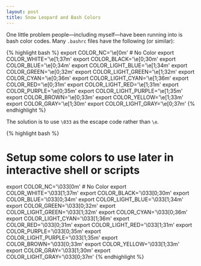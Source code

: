 ```yaml
--- 
layout: post
title: Snow Leopard and Bash Colors
---
```


One little problem people&mdash;including myself&mdash;have been running into is bash color codes. Many <code>.bashrc</code> files have the following (or similar):

{% highlight bash %}
export COLOR_NC='\e[0m' # No Color
export COLOR_WHITE='\e[1;37m'
export COLOR_BLACK='\e[0;30m'
export COLOR_BLUE='\e[0;34m'
export COLOR_LIGHT_BLUE='\e[1;34m'
export COLOR_GREEN='\e[0;32m'
export COLOR_LIGHT_GREEN='\e[1;32m'
export COLOR_CYAN='\e[0;36m'
export COLOR_LIGHT_CYAN='\e[1;36m'
export COLOR_RED='\e[0;31m'
export COLOR_LIGHT_RED='\e[1;31m'
export COLOR_PURPLE='\e[0;35m'
export COLOR_LIGHT_PURPLE='\e[1;35m'
export COLOR_BROWN='\e[0;33m'
export COLOR_YELLOW='\e[1;33m'
export COLOR_GRAY='\e[1;30m'
export COLOR_LIGHT_GRAY='\e[0;37m'
{% endhighlight %}

The solution is to use <code>\033</code> as the escape code rather than <code>\e</code>.

{% highlight bash %}
# Setup some colors to use later in interactive shell or scripts
export COLOR_NC='\033[0m' # No Color
export COLOR_WHITE='\033[1;37m'
export COLOR_BLACK='\033[0;30m'
export COLOR_BLUE='\033[0;34m'
export COLOR_LIGHT_BLUE='\033[1;34m'
export COLOR_GREEN='\033[0;32m'
export COLOR_LIGHT_GREEN='\033[1;32m'
export COLOR_CYAN='\033[0;36m'
export COLOR_LIGHT_CYAN='\033[1;36m'
export COLOR_RED='\033[0;31m'
export COLOR_LIGHT_RED='\033[1;31m'
export COLOR_PURPLE='\033[0;35m'
export COLOR_LIGHT_PURPLE='\033[1;35m'
export COLOR_BROWN='\033[0;33m'
export COLOR_YELLOW='\033[1;33m'
export COLOR_GRAY='\033[1;30m'
export COLOR_LIGHT_GRAY='\033[0;37m'
{% endhighlight %}
